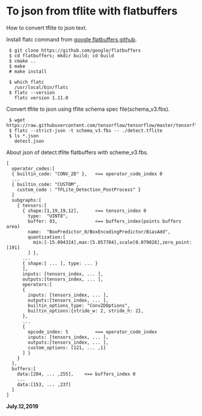 # To json from tflite with flatbuffers

How to convert tflite to json text.  

Install flatc command from [google flatbuffers github](https://github.com/google/flatbuffers).  
```
 $ git clone https://github.com/google/flatbuffers
 $ cd flatbuffers; mkdir build; cd build
 $ cmake ..
 $ make
 # make install

 $ which flatc
   /usr/local/bin/flatc
 $ flatc --version
   flatc version 1.11.0
```

Convert tflite to json using tflite schema spec file(schema_v3.fbs).  
```
 $ wget https://raw.githubusercontent.com/tensorflow/tensorflow/master/tensorflow/lite/schema/schema_v3.fbs
 $ flatc --strict-json -t schema_v3.fbs -- ./detect.tflite 
 $ ls *.json
   detect.json
```

About json of detect.tflite flatbuffers with scheme_v3.fbs.  
```
[
  operator_codes:[
  { builtin_code: "CONV_2D" },   <== operator_code_index 0
  ...
  { builtin_code: "CUSTOM",
    custom_code : "TFLite_Detection_PostProcess" }
  ]  
  subgraphs:[  
    { tensors:[
      { shape:[1,19,19,12],      <== tensors_index 0      
        type:  "UINT8",          
        buffer: 93,              <== buffers_index(points buffers area)  
        name:  "BoxPredictor_0/BoxEncodingPredictor/BiasAdd",
        quantization:[
          min:[-15.094324],max:[5.057784],scale[0.079028],zero_point:[191]
        ] },     
      ...
      { shape:[ ... ], type: ... }
      ],
      inputs: [tensors_index, ... ],    
      outputs:[tensors_index, ... ],    
      operators:[
      {
        inputs: [tensors_index, ... ],
        outputs:[tensors_index, ... ],
        builtin_options_type: "Conv2DOptions",
        builtin_options:{stride_w: 2, stride_h: 2},
      },
      ...
      {
        opcode_index: 5          <== operator_code_index
        inputs: [tensors_index, ... ],
        outputs:[tensors_index, ... ],
        custom_options: [121, ... ,1]
      ] }
    }
  ],
  buffers:[  
    data:[204, ... ,255],    <== buffers_index 0   
    ...
    data:[153, ... ,237]
  ]
]
```

**July.12,2019**  

